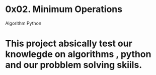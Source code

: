 # 0x02. Minimum Operations
Algorithm
Python
# This project absically test our knowlegde on algorithms , python and our probblem solving skiils.

